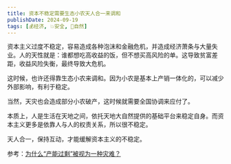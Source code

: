 ```yaml
---
title: 资本不稳定需要生态小农天人合一来调和
publishDate: 2024-09-19
tags: [💰经济, 💥安全, 🌳自然]
---
```


资本主义过度不稳定，容易造成各种泡沫和金融危机，并造成经济萧条与大量失业。人的天性就是：谁都想吃高收益的饭，但不想买高风险的单。这导致贫富差距，收益风险失衡，最终导致大危机。

这时候，也许还得靠生态小农来调和。因为小农是基本上产销一体化的，可以减少外部影响，有利于稳定。

当然，天灾也会造成部分小农破产，这时候就需要全国协调来应付了。

本质上，人是生活在天地之间，依托天地大自然提供的基础平台来稳定自身。而资本主义更多是依靠人与人的权责关系，所以很不稳定。

天人合一，保持互动，才能缓解资本主义的不稳定。

参考：[为什么“产能过剩”被视为一种灾难？](https://www.zhihu.com/question/665919896/answer/3628806256)
